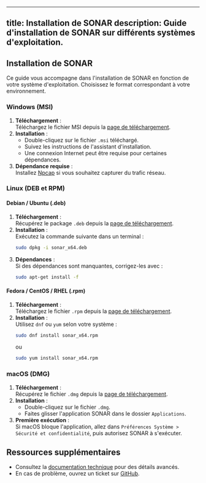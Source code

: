 
---
title: Installation de SONAR
description: Guide d'installation de SONAR sur différents systèmes d'exploitation.
---

## Installation de SONAR

Ce guide vous accompagne dans l'installation de SONAR en fonction de votre système d'exploitation. Choisissez le format correspondant à votre environnement.

### Windows (MSI)

1. **Téléchargement** :  
   Téléchargez le fichier MSI depuis la [page de téléchargement](/doc/download).
2. **Installation** :  
   - Double-cliquez sur le fichier `.msi` téléchargé.  
   - Suivez les instructions de l'assistant d'installation.  
   - Une connexion Internet peut être requise pour certaines dépendances.
3. **Dépendance requise** :  
   Installez [Npcap](https://npcap.com/dist/npcap-1.81.exe) si vous souhaitez capturer du trafic réseau.

### Linux (DEB et RPM)

#### Debian / Ubuntu (.deb)

1. **Téléchargement** :  
   Récupérez le package `.deb` depuis la [page de téléchargement](/doc/download).
2. **Installation** :  
   Exécutez la commande suivante dans un terminal :
   ```bash
   sudo dpkg -i sonar_x64.deb
   ```
3. **Dépendances** :  
   Si des dépendances sont manquantes, corrigez-les avec :
   ```bash
   sudo apt-get install -f
   ```

#### Fedora / CentOS / RHEL (.rpm)

1. **Téléchargement** :  
   Téléchargez le fichier `.rpm` depuis la [page de téléchargement](/doc/download).
2. **Installation** :  
   Utilisez `dnf` ou `yum` selon votre système :
   ```bash
   sudo dnf install sonar_x64.rpm
   ```
   ou
   ```bash
   sudo yum install sonar_x64.rpm
   ```

### macOS (DMG)

1. **Téléchargement** :  
   Récupérez le fichier `.dmg` depuis la [page de téléchargement](/doc/download).
2. **Installation** :  
   - Double-cliquez sur le fichier `.dmg`.  
   - Faites glisser l'application SONAR dans le dossier `Applications`.  
3. **Première exécution** :  
   Si macOS bloque l'application, allez dans `Préférences Système > Sécurité et confidentialité`, puis autorisez SONAR à s'exécuter.

## Ressources supplémentaires

- Consultez la [documentation technique](/doc/guides/example/) pour des détails avancés.  
- En cas de problème, ouvrez un ticket sur [GitHub](https://github.com/Sonar-team).  
